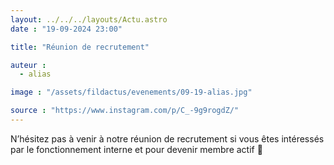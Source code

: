 ```yaml
---
layout: ../../../layouts/Actu.astro
date : "19-09-2024 23:00"

title: "Réunion de recrutement"

auteur :
  - alias

image : "/assets/fildactus/evenements/09-19-alias.jpg"

source : "https://www.instagram.com/p/C_-9g9rogdZ/"
---
```


N’hésitez pas à venir à notre réunion de recrutement si vous êtes intéressés par le fonctionnement interne et pour devenir membre actif 🦆